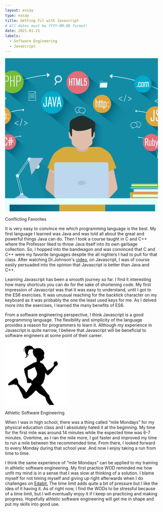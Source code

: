 ```yaml
---
layout: essay
type: essay
title: Getting Fit with Javascript
# All dates must be YYYY-MM-DD format!
date: 2021-01-21
labels:
  - Software Engineering
  - Javascript
---
```

<img class="ui tiny left circular floated image" src="../images/program.jpeg">

Conflicting Favorites

It is very easy to convince me which programming language is the best. My first language I learned was Java and was told all about the great and powerful things Java can do. Then I took a course taught in C and C++ where the Professor liked to throw Java itself into its own garbage collection. So, I hopped into the bandwagon and was convinced that C and C++ were my favorite languages despite the all nighters I had to pull for that class. After watching Dr.Johnson's <a href="https://youtu.be/H0qNUqoJqkQ">video.</a> on Javascript, I was of course easily persuaded into the opinion that Javascript is better than Java and C++.  

Learning Javascript has been a smooth journey so far. I find it interesting how many shortcuts you can do for the sake of shortening code. My first impression of Javascript was that it was easy to understand, until I got to the ES6 exercises. It was unusual reaching for the backtick character on my keyboard as it was probably the one the least used keys for me. As I delved more into the exercises, I learned the many benefits of ES6.

From a software engineering perspective, I think Javascript is a good programming language. The flexibility and simplicity of the language provides a reason for programmers to learn it. Although my experience in Javascript is quite narrow, I believe that Javascript will be beneficial to software engineers at some point of their career.

<img class="ui tiny left circular floated image" src="../images/run.jpg">

Athletic Software Engineering

When I was in high school, there was a thing called “mile Mondays” for my physical education class and I absolutely hated it at the beginning. My time for the first mile was around 14 minutes while the expected time was 6-7 minutes. Overtime, as I ran the mile more, I got faster and improved my time to run a mile between the recommended time. From there, I looked forward to every Monday during that school year. And now I enjoy taking a run from time to time. 

I think the same experience of “mile Mondays” can be applied to my training in athletic software engineering. My first practice WOD reminded me how unfit my mind is in a sense that I was slow at thinking of a solution. I blame myself for not timing myself and giving up right afterwards when I do challenges on <a href="https://edabit.com/">Edabit.</a> The time limit adds quite a bit of pressure but I like the idea of it having it. As of right now, I find the WODs to be stressful because of a time limit, but I will eventually enjoy it if I keep on practicing and making progress. Hopefully athletic software engineering will get me in shape and put my skills into good use.
